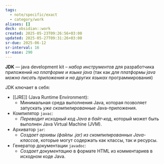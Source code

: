 ```yaml
---
tags:
  - note/specific/exact
  - category/work
aliases: []
deck: obsidian::work
created: 2025-05-23T09:26:56+03:00
updated: 2025-05-27T09:31:26+03:00
sr-due: 2025-06-12
sr-interval: 16
sr-ease: 290
---
```


**JDK**
—
java development kit – *набор инструментов* для разработчика приложений *на платформе и языке java* (так как *для платформы java можно писать приложения и на других языках* программирования)

JDK ключает в себя:
- [[JRE]] (Java Runtime Environment):
	- Минимальная среда выполнения Java, которая позволяет запускать *уже скомпилированные* Java-приложения.
- Компилятор `javac`:
    - *Переводит исходный код Java в байт-код*, который может быть выполнен Java Virtual Machine (JVM).
- Архиватор `jar`:
    - *Создает архивы (файлы .jar) из скомпилированных Java-классов*, которые могут содержать как классы, так и ресурсы.
- Генератор документации `javadoc`:
    - *Создает документацию* в формате HTML из комментариев в исходном коде Java.
